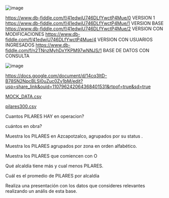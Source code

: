 ![image](https://user-images.githubusercontent.com/91554777/235196884-6cfb1909-3699-4c0f-ad0f-09ff27471105.png)

https://www.db-fiddle.com/f/41edwiU746DLfYwctP4Mue/0 VERSION 1
https://www.db-fiddle.com/f/41edwiU746DLfYwctP4Mue/1 VERSION BASE
https://www.db-fiddle.com/f/41edwiU746DLfYwctP4Mue/2 VERSION CON MODIFICACIONES
https://www.db-fiddle.com/f/41edwiU746DLfYwctP4Mue/4 VERSION CON USUARIOS INGRESADOS
https://www.db-fiddle.com/f/n2TNnzMyhDxYKPM97wNNJS/1 BASE DE DATOS CON CONSULTA 

![image](https://user-images.githubusercontent.com/91554777/235502032-0d8f2296-5816-422b-93b5-be9def027bad.png)


https://docs.google.com/document/d/14cq3ItD-B78SN2NpcBLSI0uZuc0Zv1bM/edit?usp=share_link&ouid=110796242064368401531&rtpof=true&sd=true


[MOCK_DATA.csv](https://github.com/escuelaDeCodigoMargaritaMaza/Base_de_Datos/files/11403101/MOCK_DATA.csv)

[pilares300.csv](https://github.com/escuelaDeCodigoMargaritaMaza/Base_de_Datos/files/11403113/pilares300.csv)

Cuantos PILARES HAY en operacion?

cuántos en obra?

Muestra los PILARES en Azcapotzalco, agrupados por su status .

Muestra los PILARES agrupados por zona en orden alfabético.

Muestra los PILARES que comiencen con O

Qué alcaldía tiene más y cual menos PILARES.

Cuál es el promedio de PILARES por alcaldía

Realiza una presentación con los datos que consideres relevantes realizando un anális de esta base.



